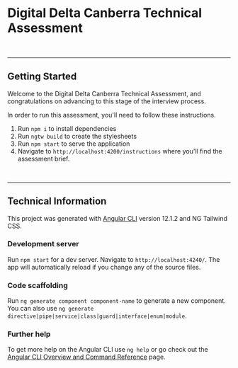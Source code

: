 # Digital Delta Canberra Technical Assessment


<br/>

---
## Getting Started
Welcome to the Digital Delta Canberra Technical Assessment, and congratulations on advancing to this stage of the interview process.

In order to run this assessment, you'll need to follow these instructions.

1. Run `npm i` to install dependencies
2. Run `ngtw build` to create the stylesheets
3. Run `npm start` to serve the application
4. Navigate to `http://localhost:4200/instructions` where you'll find the assessment brief.

<br/>

---


## Technical Information

This project was generated with [Angular CLI](https://github.com/angular/angular-cli) version 12.1.2 and NG Tailwind CSS.

### Development server
Run `npm start` for a dev server. Navigate to `http://localhost:4240/`. The app will automatically reload if you change any of the source files.

### Code scaffolding
Run `ng generate component component-name` to generate a new component. You can also use `ng generate directive|pipe|service|class|guard|interface|enum|module`.

### Further help
To get more help on the Angular CLI use `ng help` or go check out the [Angular CLI Overview and Command Reference](https://angular.io/cli) page.
